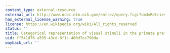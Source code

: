 ```yaml
---
content_type: external-resource
external_url: http://www.ncbi.nlm.nih.gov/entrez/query.fcgi?cmd=Retrieve&db=PubMed&dopt=Citation&list_uids=11209083
has_external_license_warning: true
license: https://en.wikipedia.org/wiki/All_rights_reserved
status: ''
title: Categorical representation of visual stimuli in the primate prefrontal cortex
uid: ff541d76-a595-43cd-8f1c-400d7ec790da
wayback_url: ''
---
```

